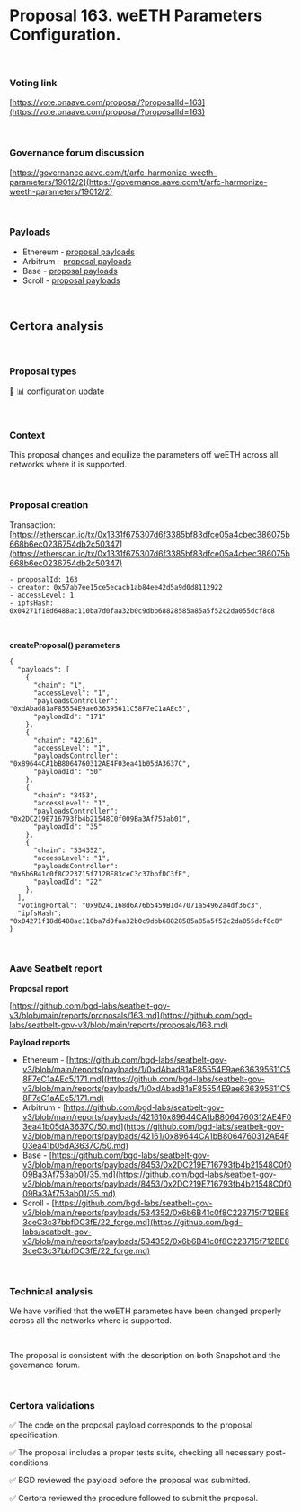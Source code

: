 # Proposal 163. weETH Parameters Configuration.

<br>

### Voting link

[https://vote.onaave.com/proposal/?proposalId=163](https://vote.onaave.com/proposal/?proposalId=163)

<br>

### Governance forum discussion

[https://governance.aave.com/t/arfc-harmonize-weeth-parameters/19012/2](https://governance.aave.com/t/arfc-harmonize-weeth-parameters/19012/2)

<br>

### Payloads

* Ethereum - [proposal payloads](https://etherscan.io/address/0x1cd2d6D7851Cb7D6E636AD13315d4B1712b63728#code#F1#L1)
* Arbitrum - [proposal payloads](https://arbiscan.io/address/0xaC9d46d728FF4b8E61ce32110BbaDE37989DBcd7#code#F1#L1) 
* Base - [proposal payloads](https://basescan.org/address/0x7204d840eafF1b9E1621A90Eb4251396FE50320A#code#F1#L1) 
* Scroll - [proposal payloads](https://scrollscan.com/address/0x6949Ef84C8541Df2bE3a532a3DA6666C56e30e5b#code#F1#L1) 



<br>

## Certora analysis

<br>

### Proposal types

:wrench: :bar_chart: configuration update

<br>

### Context

This proposal changes and equilize the parameters off weETH across all networks where it is supported. 

<br>

### Proposal creation

Transaction: [https://etherscan.io/tx/0x1331f675307d6f3385bf83dfce05a4cbec386075b668b6ec0236754db2c50347](https://etherscan.io/tx/0x1331f675307d6f3385bf83dfce05a4cbec386075b668b6ec0236754db2c50347)

```
- proposalId: 163
- creator: 0x57ab7ee15ce5ecacb1ab84ee42d5a9d0d8112922
- accessLevel: 1
- ipfsHash: 0x04271f18d6488ac110ba7d0faa32b0c9dbb68828585a85a5f52c2da055dcf8c8
```

<br>

**createProposal() parameters**

```
{
  "payloads": [ 
    { 
      "chain": "1", 
      "accessLevel": "1", 
      "payloadsController": "0xdAbad81aF85554E9ae636395611C58F7eC1aAEc5", 
      "payloadId": "171" 
    }, 
    { 
      "chain": "42161", 
      "accessLevel": "1", 
      "payloadsController": "0x89644CA1bB8064760312AE4F03ea41b05dA3637C", 
      "payloadId": "50" 
    }, 
    { 
      "chain": "8453", 
      "accessLevel": "1", 
      "payloadsController": "0x2DC219E716793fb4b21548C0f009Ba3Af753ab01", 
      "payloadId": "35" 
    }, 
    { 
      "chain": "534352", 
      "accessLevel": "1", 
      "payloadsController": "0x6b6B41c0f8C223715f712BE83ceC3c37bbfDC3fE", 
      "payloadId": "22" 
    }, 
  ], 
  "votingPortal": "0x9b24C168d6A76b5459B1d47071a54962a4df36c3", 
  "ipfsHash": "0x04271f18d6488ac110ba7d0faa32b0c9dbb68828585a85a5f52c2da055dcf8c8" 
}
```

<br>

### Aave Seatbelt report

**Proposal report**

[https://github.com/bgd-labs/seatbelt-gov-v3/blob/main/reports/proposals/163.md](https://github.com/bgd-labs/seatbelt-gov-v3/blob/main/reports/proposals/163.md)

**Payload reports**

* Ethereum - [https://github.com/bgd-labs/seatbelt-gov-v3/blob/main/reports/payloads/1/0xdAbad81aF85554E9ae636395611C58F7eC1aAEc5/171.md](https://github.com/bgd-labs/seatbelt-gov-v3/blob/main/reports/payloads/1/0xdAbad81aF85554E9ae636395611C58F7eC1aAEc5/171.md)
* Arbitrum - [https://github.com/bgd-labs/seatbelt-gov-v3/blob/main/reports/payloads/421610x89644CA1bB8064760312AE4F03ea41b05dA3637C/50.md](https://github.com/bgd-labs/seatbelt-gov-v3/blob/main/reports/payloads/42161/0x89644CA1bB8064760312AE4F03ea41b05dA3637C/50.md)
* Base - [https://github.com/bgd-labs/seatbelt-gov-v3/blob/main/reports/payloads/8453/0x2DC219E716793fb4b21548C0f009Ba3Af753ab01/35.md](https://github.com/bgd-labs/seatbelt-gov-v3/blob/main/reports/payloads/8453/0x2DC219E716793fb4b21548C0f009Ba3Af753ab01/35.md)
* Scroll - [https://github.com/bgd-labs/seatbelt-gov-v3/blob/main/reports/payloads/534352/0x6b6B41c0f8C223715f712BE83ceC3c37bbfDC3fE/22_forge.md](https://github.com/bgd-labs/seatbelt-gov-v3/blob/main/reports/payloads/534352/0x6b6B41c0f8C223715f712BE83ceC3c37bbfDC3fE/22_forge.md)



<br>

### Technical analysis

We have verified that the weETH parametes have been changed properly across all the networks where is supported.

<br>

The proposal is consistent with the description on both Snapshot and the governance forum.

<br>

### Certora validations

:white_check_mark: The code on the proposal payload corresponds to the proposal specification.

:white_check_mark: The proposal includes a proper tests suite, checking all necessary post-conditions.

:white_check_mark: BGD reviewed the payload before the proposal was submitted.

:white_check_mark: Certora reviewed the procedure followed to submit the proposal.
